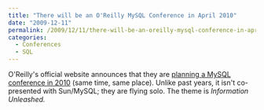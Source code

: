 ```yaml
---
title: "There will be an O'Reilly MySQL Conference in April 2010"
date: "2009-12-11"
permalink: /2009/12/11/there-will-be-an-oreilly-mysql-conference-in-april-2010/
categories:
  - Conferences
  - SQL
---
```

O'Reilly's official website announces that they are [planning a MySQL conference in 2010][1] (same time, same place). Unlike past years, it isn't co-presented with Sun/MySQL; they are flying solo. The theme is *Information Unleashed.*

 [1]: http://en.oreilly.com/mysql/
